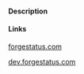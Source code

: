 #### Description



#### Links

[forgestatus.com](http://forgestatus.com)

[dev.forgestatus.com](http://dev.forgestatus.com)

